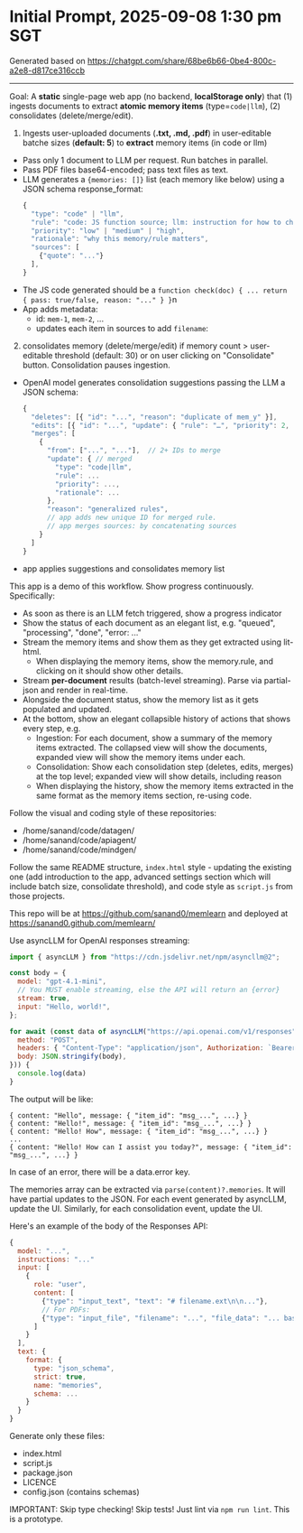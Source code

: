 # Initial Prompt, 2025-09-08 1:30 pm SGT

Generated based on https://chatgpt.com/share/68be6b66-0be4-800c-a2e8-d817ce316ccb

---

Goal: A **static** single-page web app (no backend, **localStorage only**) that (1) ingests documents to extract **atomic memory items** (type=`code|llm`), (2) consolidates (delete/merge/edit).

1. Ingests user-uploaded documents (**.txt, .md, .pdf**) in user-editable batche sizes (**default: 5**) to **extract** memory items (in code or llm)

  - Pass only 1 document to LLM per request. Run batches in parallel.
  - Pass PDF files base64-encoded; pass text files as text.
  - LLM generates a `{memories: []}` list (each memory like below) using a JSON schema response_format:
    ```js
    {
      "type": "code" | "llm",
      "rule": "code: JS function source; llm: instruction for how to check",
      "priority": "low" | "medium" | "high",
      "rationale": "why this memory/rule matters",
      "sources": [
        {"quote": "..."}
      ],
    }
    ```
  - The JS code generated should be a `function check(doc) { ... return { pass: true/false, reason: "..." } }`n
  - App adds metadata:
    - id: `mem-1`, `mem-2`, ...
    - updates each item in sources to add `filename`:

2. consolidates memory (delete/merge/edit) if memory count > user-editable threshold (default: 30) or on user clicking on "Consolidate" button. Consolidation pauses ingestion.
  - OpenAI model generates consolidation suggestions passing the LLM a JSON schema:
    ```js
    {
      "deletes": [{ "id": "...", "reason": "duplicate of mem_y" }],
      "edits": [{ "id": "...", "update": { "rule": "…", "priority": 2, "rationale": "…" }, "reason": "clarify scope" }],
      "merges": [
        {
          "from": ["...", "..."],  // 2+ IDs to merge
          "update": { // merged
            "type": "code|llm",
            "rule": ...
            "priority": ...,
            "rationale": ...
          },
          "reason": "generalized rules",
          // app adds new unique ID for merged rule.
          // app merges sources: by concatenating sources
        }
      ]
    }
    ```
  - app applies suggestions and consolidates memory list

This app is a demo of this workflow. Show progress continuously. Specifically:

- As soon as there is an LLM fetch triggered, show a progress indicator
- Show the status of each document as an elegant list, e.g. "queued", "processing", "done", "error: ..."
- Stream the memory items and show them as they get extracted using lit-html.
  - When displaying the memory items, show the memory.rule, and clicking on it should show other details.
- Stream **per-document** results (batch-level streaming). Parse via partial-json and render in real-time.
- Alongside the document status, show the memory list as it gets populated and updated.
- At the bottom, show an elegant collapsible history of actions that shows every step, e.g.
  - Ingestion: For each document, show a summary of the memory items extracted. The collapsed view will show the documents, expanded view will show the memory items under each.
  - Consolidation: Show each consolidation step (deletes, edits, merges) at the top level; expanded view will show details, including reason
  - When displaying the history, show the memory items extracted in the same format as the memory items section, re-using code.

Follow the visual and coding style of these repositories:

- /home/sanand/code/datagen/
- /home/sanand/code/apiagent/
- /home/sanand/code/mindgen/

Follow the same README structure, `index.html` style - updating the existing one (add introduction to the app, advanced settings section which will include batch size, consolidate threshold), and code style as `script.js` from those projects.

This repo will be at https://github.com/sanand0/memlearn and deployed at https://sanand0.github.com/memlearn/

Use asyncLLM for OpenAI responses streaming:

```js
import { asyncLLM } from "https://cdn.jsdelivr.net/npm/asyncllm@2";

const body = {
  model: "gpt-4.1-mini",
  // You MUST enable streaming, else the API will return an {error}
  stream: true,
  input: "Hello, world!",
};

for await (const data of asyncLLM("https://api.openai.com/v1/responses", {
  method: "POST",
  headers: { "Content-Type": "application/json", Authorization: `Bearer ${apiKey}` },
  body: JSON.stringify(body),
})) {
  console.log(data)
}
```

The output will be like:

```
{ content: "Hello", message: { "item_id": "msg_...", ...} }
{ content: "Hello!", message: { "item_id": "msg_...", ...} }
{ content: "Hello! How", message: { "item_id": "msg_...", ...} }
...
{ content: "Hello! How can I assist you today?", message: { "item_id": "msg_...", ...} }
```

In case of an error, there will be a data.error key.

The memories array can be extracted via `parse(content)?.memories`. It will have partial updates to the JSON. For each event generated by asyncLLM, update the UI.
Similarly, for each consolidation event, update the UI.

Here's an example of the body of the Responses API:

```js
{
  model: "...",
  instructions: "..."
  input: [
    {
      role: "user",
      content: [
        {"type": "input_text", "text": "# filename.ext\n\n..."},
        // For PDFs:
        {"type": "input_file", "filename": "...", "file_data": "... base64 ..."}
      ]
    }
  ],
  text: {
    format: {
      type: "json_schema",
      strict: true,
      name: "memories",
      schema: ...
    }
  }
}
```

Generate only these files:

- index.html
- script.js
- package.json
- LICENCE
- config.json (contains schemas)

IMPORTANT: Skip type checking! Skip tests! Just lint via `npm run lint`. This is a prototype.
